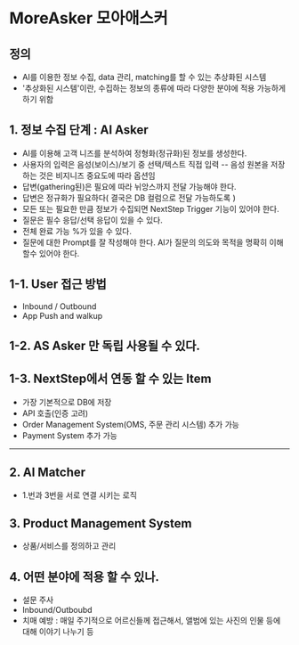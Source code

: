 # MoreAsker 모아애스커

## 정의

- AI를 이용한 정보 수집, data 관리, matching를 할 수 있는 추상화된 시스템
- '추상화된 시스템'이란, 수집하는 정보의 종류에 따라 다양한 분야에 적용 가능하게 하기 위함

## 1. 정보 수집 단계 : AI Asker

- AI를 이용해 고객 니즈를 분석하여 정형화(정규화)된 정보를 생성한다.
- 사용자의 입력은 음성(보이스)/보기 중 선택/텍스트 직접 입력
    -- 음성 원본을 저장하는 것은 비지니즈 중요도에 따라 옵션임
- 답변(gathering된)은 필요에 따라 뉘앙스까지 전달 가능해야 한다.
- 답변은 정규화가 필요하다( 결국은 DB 컬럼으로 전달 가능하도록 )
- 모든 또는 필요한 만큼 정보가 수집되면 NextStep Trigger 기능이 있어야 한다.
- 질문은 필수 응답/선택 응답이 있을 수 있다.
- 전체 완료 가능 %가 있을 수 있다.
- 질문에 대한 Prompt를 잘 작성해야 한다. AI가 질문의 의도와 목적을 명확히 이해 할수 있어야 한다.

## 1-1. User 접근 방법

- Inbound / Outbound
- App Push and walkup

## 1-2. AS Asker 만 독립 사용될 수 있다.

## 1-3. NextStep에서 연동 할 수 있는 Item

- 가장 기본적으로 DB에 저장
- API 호출(인증 고려)
- Order Management System(OMS, 주문 관리 시스템) 추가 가능
- Payment System 추가 가능

-- ------------------------------------

## 2. AI Matcher

- 1.번과 3번을 서로 연결 시키는 로직

## 3. Product Management System

- 상품/서비스를 정의하고 관리


## 4. 어떤 분야에 적용 할 수 있나.

- 설문 주사
- Inbound/Outboubd
- 치매 예방 : 매일 주기적으로 어르신들께 접근해서, 앨범에 있는 사진의 인물 등에 대해 이야기 나누기 등